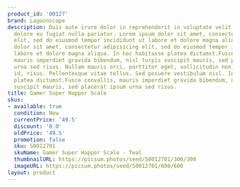```yaml
---
product_id: '00127'
brand: Lagoonscape
description: Duis aute irure dolor in reprehenderit in voluptate velit esse cillum
  dolore eu fugiat nulla pariatur. Lorem ipsum dolor sit amet, consectetur adipisicing
  elit, sed do eiusmod tempor incididunt ut labore et dolore magna aliqua. Lorem ipsum
  dolor sit amet, consectetur adipisicing elit, sed do eiusmod tempor incididunt ut
  labore et dolore magna aliqua. In hac habitasse platea dictumst.Fusce convallis,
  mauris imperdiet gravida bibendum, nisl turpis suscipit mauris, sed placerat ipsum
  urna sed risus. Nullam mauris orci, porttitor eget, sollicitudin non, vulputate
  id, risus. Pellentesque vitae tellus. Sed posuere vestibulum nisl. In hac habitasse
  platea dictumst.Fusce convallis, mauris imperdiet gravida bibendum, nisl turpis
  suscipit mauris, sed placerat ipsum urna sed risus.
title: Gamer Super Happor Scale
skus:
- available: true
  condition: New
  currentPrice: '49.5'
  discount: '0.0'
  oldPrice: '49.5'
  promotion: false
  sku: S0012701
  skuName: Gamer Super Happor Scale - Teal
  thumbnailURL: https://picsum.photos/seed/S0012701/300/300
  imageURL: https://picsum.photos/seed/S0012701/600/600
layout: product
---
```

